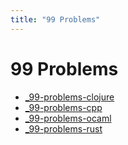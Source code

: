 ```yaml
---
title: "99 Problems"
---
```


# 99 Problems

- [\_99-problems-clojure](clojure/_99-problems-clojure.md)
- [\_99-problems-cpp](cpp/_99-problems-cpp.md)
- [\_99-problems-ocaml](ocaml/_99-problems-ocaml.md)
- [\_99-problems-rust](rust/_99-problems-rust.md)

